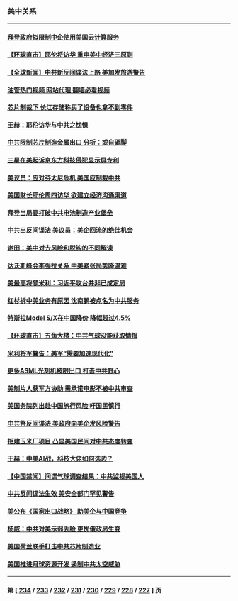 ### 美中关系
---
#### [拜登政府拟限制中企使用美国云计算服务](../../pages/nf1412576/n14027959.md?07050445) 
#### [【环球直击】耶伦将访华 重申美中经济三原则](../../pages/nf1412576/n14027629.md?07050445) 
#### [【全球新闻】中共新反间谍法上路 美加发旅游警告](../../pages/nf1412576/n14027669.md?07050445) 
#### [油管热门视频 网站代理 翻墙必看视频](http://138.2.39.72:81/youtube.html?epic-marker?07050445)
#### [芯片制裁下 长江存储称买了设备也拿不到零件](../../pages/nf1412576/n14027773.md?07050445) 
#### [王赫：耶伦访华与中共之忧惧](../../pages/nf1412576/n14027696.md?07050445) 
#### [中共限制芯片制造金属出口 分析：或自砸脚](../../pages/nf1412576/n14027664.md?07050445) 
#### [三星在美起诉京东方科技侵犯显示屏专利](../../pages/nf1412576/n14027631.md?07050445) 
#### [美议员：应对芬太尼危机 美国应制裁中共](../../pages/nf1412576/n14027145.md?07050445) 
#### [美国财长耶伦周四访华 欲建立经济沟通渠道](../../pages/nf1412576/n14027039.md?07050445) 
#### [拜登当局要打破中共电池制造产业堡垒](../../pages/nf1412576/n14026042.md?07050445) 
#### [中共出反间谍法 美议员：美企回流的绝佳机会](../../pages/nf1412576/n14026794.md?07050445) 
#### [谢田：美中对去风险和脱钩的不同解读](../../pages/nf1412576/n14026631.md?07050445) 
#### [达沃斯峰会李强拉关系 中美紧张局势降温难](../../pages/nf1412576/n14026577.md?07050445) 
#### [美最高将领米利：习近平攻台并非已成定局](../../pages/nf1412576/n14026362.md?07050445) 
#### [红杉拆中美业务有原因 沈南鹏被点名为中共服务](../../pages/nf1412576/n14026391.md?07050445) 
#### [特斯拉Model S/X在中国降价 降幅超过4.5%](../../pages/nf1412576/n14026453.md?07050445) 
#### [【环球直击】五角大楼：中共气球没能获取情报](../../pages/nf1412576/n14025936.md?07050445) 
#### [米利将军警告：美军“需要加速现代化”](../../pages/nf1412576/n14026055.md?07050445) 
#### [更多ASML光刻机被限出口 打击中共野心](../../pages/nf1412576/n14025979.md?07050445) 
#### [美制片人获军方协助 需承诺电影不被中共审查](../../pages/nf1412576/n14025928.md?07050445) 
#### [美国务院列出赴中国旅行风险 吁国民慎行](../../pages/nf1412576/n14025913.md?07050445) 
#### [中共祭反间谍法 美政府向美企发风险警告](../../pages/nf1412576/n14025902.md?07050445) 
#### [拒建玉米厂项目 凸显美国民间对中共态度转变](../../pages/nf1412576/n14025835.md?07050445) 
#### [王赫：中美AI战，科技大佬如何选边？](../../pages/nf1412576/n14025558.md?07050445) 
#### [【中国禁闻】间谍气球调查结果：中共监视美国人](../../pages/nf1412576/n14024804.md?07050445) 
#### [中共反间谍法生效 美安全部门罕见警告](../../pages/nf1412576/n14025385.md?07050445) 
#### [美公布《国家出口战略》 助美企与中国竞争](../../pages/nf1412576/n14025278.md?07050445) 
#### [杨威：中共对美示弱丢脸 更忧俄政局生变](../../pages/nf1412576/n14025329.md?07050445) 
#### [美国荷兰联手打击中共芯片制造业](../../pages/nf1412576/n14025247.md?07050445) 
#### [美国推进月球资源开发 遏制中共太空威胁](../../pages/nf1412576/n14024993.md?07050445) 

---
#### 第 [ [234](./234.md?07050445) / [233](./233.md?07050445) / [232](./232.md?07050445) / [231](./231.md?07050445) / [230](./230.md?07050445) / [229](./229.md?07050445) / [228](./228.md?07050445) / [227](./227.md?07050445) ] 页
